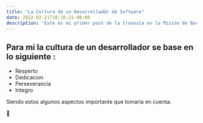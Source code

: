 ```yaml
---
title: "La Cultura de un Desarrollad@r de Software"
date: 2022-02-21T18:16:21-06:00
description: 'Este es mi primer post de la travesía en la Misión de Backend con Node JS de Launch X.'
---
```


Para mi la cultura de un desarrollador se base en lo siguiente :
----------
- Resperto
- Dedicacion
- Perseverancia
- Integro


Siendo estos algunos aspectos importante que tomaria en cuenta.


 :wolf:
